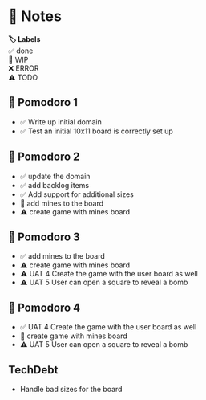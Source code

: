 # 📝 Notes

**🏷️ Labels**  
✅ done  
🚧 WIP  
❌ ERROR  
⚠ TODO

## 🍅 Pomodoro 1

- ✅ Write up initial domain
- ✅ Test an initial 10x11 board is correctly set up

## 🍅 Pomodoro 2

- ✅ update the domain
- ✅ add backlog items
- ✅ Add support for additional sizes
- 🚧 add mines to the board
- ⚠ create game with mines board

## 🍅 Pomodoro 3

- ✅ add mines to the board
- ⚠ create game with mines board
- ⚠ UAT 4 Create the game with the user board as well
- ⚠ UAT 5 User can open a square to reveal a bomb

## 🍅 Pomodoro 4

- ✅ UAT 4 Create the game with the user board as well
- 🚧 create game with mines board
- ⚠ UAT 5 User can open a square to reveal a bomb

## TechDebt

- Handle bad sizes for the board
